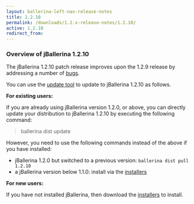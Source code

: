 ```yaml
---
layout: ballerina-left-nav-release-notes
title: 1.2.10 
permalink: /downloads/1.2.x-release-notes/1.2.10/
active: 1.2.10
redirect_from: 
---
```


### Overview of jBallerina 1.2.10

The jBallerina 1.2.10 patch release improves upon the 1.2.9 release by addressing a number of [bugs](https://github.com/ballerina-platform/ballerina-lang/issues?q=is%3Aissue+milestone%3A%22Ballerina+1.2.10%22+label%3AType%2FBug+is%3Aclosed).

You can use the [update tool](/learn/cli-documentation/update-tool/) to update to jBallerina 1.2.10 as follows.

**For existing users:**

If you are already using jBallerina version 1.2.0, or above, you can directly update your distribution to jBallerina 1.2.10 by executing the following command:

> ballerina dist update

However, you need to use the following commands instead of the above if you have installed:

- jBallerina 1.2.0 but switched to a previous version: `ballerina dist pull 1.2.10`
- a jBallerina version below 1.1.0: install via the [installers](/downloads/)

**For new users:**

If you have not installed jBallerina, then download the [installers](/downloads/) to install.

<style>

.cBallerinaTocContainer  {
    display:none;
}

</style>
